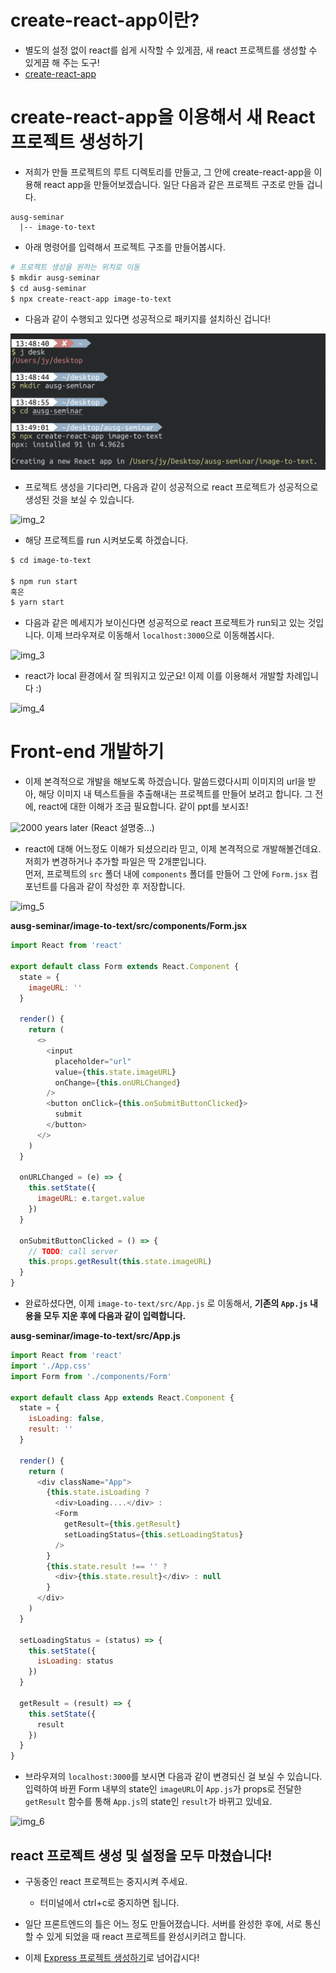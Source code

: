 # create-react-app이란?

- 별도의 설정 없이 react를 쉽게 시작할 수 있게끔, 새 react 프로젝트를 생성할 수 있게끔 해 주는 도구!
- [create-react-app](https://github.com/facebook/create-react-app)

# create-react-app을 이용해서 새 React 프로젝트 생성하기

- 저희가 만들 프로젝트의 루트 디렉토리를 만들고, 그 안에 create-react-app을 이용해 react app을 만들어보겠습니다. 일단 다음과 같은 프로젝트 구조로 만들 겁니다.

```
ausg-seminar
  |-- image-to-text
```

- 아래 명령어를 입력해서 프로젝트 구조를 만들어봅시다.

```bash
# 프로젝트 생성을 원하는 위치로 이동
$ mkdir ausg-seminar
$ cd ausg-seminar
$ npx create-react-app image-to-text
```

- 다음과 같이 수행되고 있다면 성공적으로 패키지를 설치하신 겁니다!

![img_1](./images/1.png)

- 프로젝트 생성을 기다리면, 다음과 같이 성공적으로 react 프로젝트가 성공적으로 생성된 것을 보실 수 있습니다.

![img_2](./images/2.png)

- 해당 프로젝트를 run 시켜보도록 하겠습니다.
```bash
$ cd image-to-text

$ npm run start
혹은
$ yarn start
```

- 다음과 같은 메세지가 보이신다면 성공적으로 react 프로젝트가 run되고 있는 것입니다. 이제 브라우져로 이동해서 `localhost:3000`으로 이동해봅시다.

![img_3](./images/3.png)

- react가 local 환경에서 잘 띄워지고 있군요! 이제 이를 이용해서 개발할 차례입니다 :)

![img_4](./images/4.png)

# Front-end 개발하기

- 이제 본격적으로 개발을 해보도록 하겠습니다. 말씀드렸다시피 이미지의 url을 받아, 해당 이미지 내 텍스트들을 추출해내는 프로젝트를 만들어 보려고 합니다. 그 전에, react에 대한 이해가 조금 필요합니다. 같이 ppt를 보시죠!

![2000 years later](https://i.ytimg.com/vi/CM4Al4gzSoA/hqdefault.jpg)
(React 설명중...)

- react에 대해 어느정도 이해가 되셨으리라 믿고, 이제 본격적으로 개발해볼건데요. 저희가 변경하거나 추가할 파일은 딱 2개뿐입니다.  
먼저, 프로젝트의 `src` 폴더 내에 `components` 폴더를 만들어 그 안에 `Form.jsx` 컴포넌트를 다음과 같이 작성한 후 저장합니다.

![img_5](./images/5.png)

**ausg-seminar/image-to-text/src/components/Form.jsx**

```javascript
import React from 'react'

export default class Form extends React.Component {
  state = {
    imageURL: ''
  }

  render() {
    return (
      <>
        <input
          placeholder="url"
          value={this.state.imageURL}
          onChange={this.onURLChanged}
        />
        <button onClick={this.onSubmitButtonClicked}>
          submit
        </button>
      </>
    )
  }

  onURLChanged = (e) => {
    this.setState({
      imageURL: e.target.value
    })
  }

  onSubmitButtonClicked = () => {
    // TODO: call server
    this.props.getResult(this.state.imageURL)
  }
}
```

- 완료하셨다면, 이제 `image-to-text/src/App.js` 로 이동해서, **기존의 `App.js` 내용을 모두 지운 후에 다음과 같이 입력합니다.**

**ausg-seminar/image-to-text/src/App.js**

```javascript
import React from 'react'
import './App.css'
import Form from './components/Form'

export default class App extends React.Component {
  state = {
    isLoading: false,
    result: ''
  }

  render() {
    return (
      <div className="App">
        {this.state.isLoading ?
          <div>Loading....</div> : 
          <Form
            getResult={this.getResult}
            setLoadingStatus={this.setLoadingStatus}
          />
        }
        {this.state.result !== '' ?
          <div>{this.state.result}</div> : null
        }
      </div>
    )
  }

  setLoadingStatus = (status) => {
    this.setState({
      isLoading: status
    })
  }

  getResult = (result) => {
    this.setState({
      result
    })
  }
}
```

- 브라우져의 `localhost:3000`를 보시면 다음과 같이 변경되신 걸 보실 수 있습니다. 입력하여 바뀐 Form 내부의 state인 `imageURL`이 `App.js`가 props로 전달한 `getResult` 함수를 통해 `App.js`의 state인 `result`가 바뀌고 있네요.

![img_6](./images/6.png)

## react 프로젝트 생성 및 설정을 모두 마쳤습니다!

- 구동중인 react 프로젝트는 중지시켜 주세요.
  - 터미널에서 ctrl+c로 중지하면 됩니다.

- 일단 프론트엔드의 틀은 어느 정도 만들어졌습니다. 서버를 완성한 후에, 서로 통신할 수 있게 되었을 때 react 프로젝트를 완성시키려고 합니다.

- 이제 [Express 프로젝트 생성하기](../3_express/README.md)로 넘어갑시다!